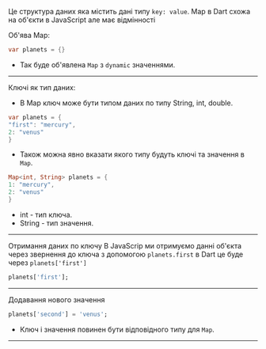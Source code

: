Це структура даних яка містить дані типу `key: value`. Map в Dart схожа на об'єкти в JavaScript але має відмінності

Об'ява Map:
```dart
var planets = {}
```
- Так буде об'явлена `Map` з `dynamic` значеннями.
---
Ключі як тип даних:
- В Маp ключ може бути типом даних по типу String, int, double.
```dart
var planets = {
"first": "mercury",
2: "venus"
}
```
- Також можна явно вказати якого типу будуть ключі та значення в `Map`.
```dart
Map<int, String> planets = {
1: "mercury",
2: "venus"
}
```
- int - тип ключа.
- String - тип значення.
---
Отримання даних по ключу
В JavaScrip ми отримуємо данні об'єкта через звернення до ключа з допомогою `planets.first` в Dart це буде через `planets['first']` 
```dart
planets['first'];
```
---
Додавання нового значення
```dart
planets['second'] = 'venus';
```
- Ключ і значення повинен бути відповідного типу  для `Map`.
---
